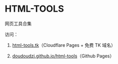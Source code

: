 # HTML-TOOLS

网页工具合集

访问：

1. [html-tools.tk](https://html-tools.tk)（Cloudflare Pages + 免费 TK 域名）

2. [doudoudzj.github.io/html-tools](https://doudoudzj.github.io/html-tools/)（Github Pages）
